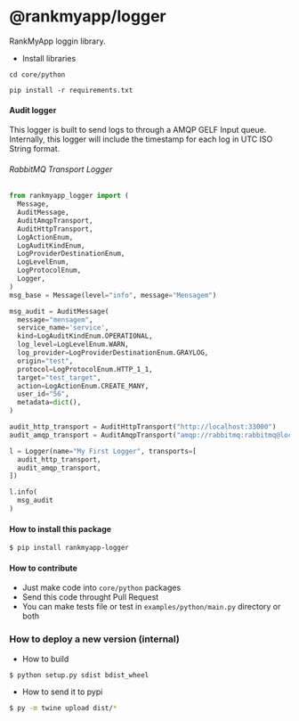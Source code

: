 # @rankmyapp/logger

RankMyApp loggin library.

- Install libraries
```
cd core/python

pip install -r requirements.txt
```

#### Audit logger

This logger is built to send logs to through a AMQP GELF Input queue.
Internally, this logger will include the timestamp for each log in UTC ISO String format.

###### RabbitMQ Transport Logger

```python
from rankmyapp_logger import (
  Message, 
  AuditMessage, 
  AuditAmqpTransport, 
  AuditHttpTransport,
  LogActionEnum,
  LogAuditKindEnum,
  LogProviderDestinationEnum,
  LogLevelEnum,
  LogProtocolEnum,
  Logger,
)
msg_base = Message(level="info", message="Mensagem")

msg_audit = AuditMessage(
  message="mensagem",
  service_name='service',
  kind=LogAuditKindEnum.OPERATIONAL,
  log_level=LogLevelEnum.WARN,
  log_provider=LogProviderDestinationEnum.GRAYLOG,
  origin="test",
  protocol=LogProtocolEnum.HTTP_1_1,
  target="test_target",
  action=LogActionEnum.CREATE_MANY,
  user_id="56",
  metadata=dict(),
)

audit_http_transport = AuditHttpTransport("http://localhost:33000")
audit_amqp_transport = AuditAmqpTransport("amqp://rabbitmq:rabbitmq@localhost:5672", "audit")

l = Logger(name="My First Logger", transports=[
  audit_http_transport,
  audit_amqp_transport,
])

l.info(
  msg_audit
)
```

#### How to install this package
```sh
$ pip install rankmyapp-logger
```

#### How to contribute

- Just make code into `core/python` packages
- Send this code throught Pull Request
- You can make tests file or test in `examples/python/main.py` directory or both

### How to deploy a new version (internal)

- How to build
```sh
$ python setup.py sdist bdist_wheel
```

- How to send it to pypi
```sh
$ py -m twine upload dist/*
```